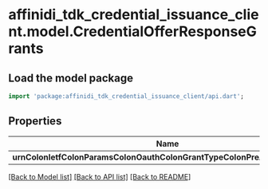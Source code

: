 # affinidi_tdk_credential_issuance_client.model.CredentialOfferResponseGrants

## Load the model package

```dart
import 'package:affinidi_tdk_credential_issuance_client/api.dart';
```

## Properties

| Name                                                                      | Type                                                                                                                                                          | Description | Notes |
| ------------------------------------------------------------------------- | ------------------------------------------------------------------------------------------------------------------------------------------------------------- | ----------- | ----- |
| **urnColonIetfColonParamsColonOauthColonGrantTypeColonPreAuthorizedCode** | [**CredentialOfferResponseGrantsUrnIetfParamsOauthGrantTypePreAuthorizedCode**](CredentialOfferResponseGrantsUrnIetfParamsOauthGrantTypePreAuthorizedCode.md) |             |

[[Back to Model list]](../README.md#documentation-for-models) [[Back to API list]](../README.md#documentation-for-api-endpoints) [[Back to README]](../README.md)
